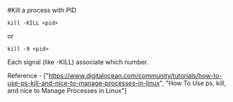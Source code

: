 #Kill a process with PID

```
kill -KILL <pid>
```

or 

```
kill -9 <pid>
```

Each signal (like -KILL) associate which number.

Reference  - ["https://www.digitalocean.com/community/tutorials/how-to-use-ps-kill-and-nice-to-manage-processes-in-linux", "How To Use ps, kill, and nice to Manage Processes in Linux"]